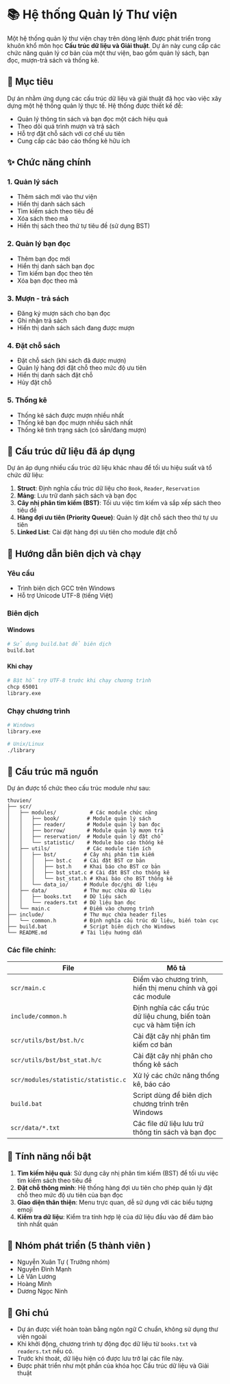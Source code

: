 # 📚 Hệ thống Quản lý Thư viện

Một hệ thống quản lý thư viện chạy trên dòng lệnh được phát triển trong khuôn khổ môn học **Cấu trúc dữ liệu và Giải thuật**. Dự án này cung cấp các chức năng quản lý cơ bản của một thư viện, bao gồm quản lý sách, bạn đọc, mượn-trả sách và thống kê.

## 🎯 Mục tiêu

Dự án nhằm ứng dụng các cấu trúc dữ liệu và giải thuật đã học vào việc xây dựng một hệ thống quản lý thực tế. Hệ thống được thiết kế để:
- Quản lý thông tin sách và bạn đọc một cách hiệu quả
- Theo dõi quá trình mượn và trả sách
- Hỗ trợ đặt chỗ sách với cơ chế ưu tiên
- Cung cấp các báo cáo thống kê hữu ích

## ✨ Chức năng chính

### 1. Quản lý sách
- Thêm sách mới vào thư viện
- Hiển thị danh sách sách
- Tìm kiếm sách theo tiêu đề
- Xóa sách theo mã
- Hiển thị sách theo thứ tự tiêu đề (sử dụng BST)

### 2. Quản lý bạn đọc
- Thêm bạn đọc mới
- Hiển thị danh sách bạn đọc
- Tìm kiếm bạn đọc theo tên
- Xóa bạn đọc theo mã

### 3. Mượn - trả sách
- Đăng ký mượn sách cho bạn đọc
- Ghi nhận trả sách
- Hiển thị danh sách sách đang được mượn

### 4. Đặt chỗ sách
- Đặt chỗ sách (khi sách đã được mượn)
- Quản lý hàng đợi đặt chỗ theo mức độ ưu tiên
- Hiển thị danh sách đặt chỗ
- Hủy đặt chỗ

### 5. Thống kê
- Thống kê sách được mượn nhiều nhất
- Thống kê bạn đọc mượn nhiều sách nhất
- Thống kê tình trạng sách (có sẵn/đang mượn)

## 🧱 Cấu trúc dữ liệu đã áp dụng

Dự án áp dụng nhiều cấu trúc dữ liệu khác nhau để tối ưu hiệu suất và tổ chức dữ liệu:

1. **Struct**: Định nghĩa cấu trúc dữ liệu cho `Book`, `Reader`, `Reservation`
2. **Mảng**: Lưu trữ danh sách sách và bạn đọc
3. **Cây nhị phân tìm kiếm (BST)**: Tối ưu việc tìm kiếm và sắp xếp sách theo tiêu đề
4. **Hàng đợi ưu tiên (Priority Queue)**: Quản lý đặt chỗ sách theo thứ tự ưu tiên
5. **Linked List**: Cài đặt hàng đợi ưu tiên cho module đặt chỗ

## 🔧 Hướng dẫn biên dịch và chạy

### Yêu cầu
- Trình biên dịch GCC trên Windows
- Hỗ trợ Unicode UTF-8 (tiếng Việt)

### Biên dịch

#### Windows
```bash
# Sử dụng build.bat để biên dịch
build.bat
```

#### Khi chạy
```bash
# Bật hỗ trợ UTF-8 trước khi chạy chương trình
chcp 65001
library.exe
```

### Chạy chương trình
```bash
# Windows
library.exe

# Unix/Linux
./library
```

## 📁 Cấu trúc mã nguồn

Dự án được tổ chức theo cấu trúc module như sau:

```
thuvien/
├── scr/
│   ├── modules/           # Các module chức năng
│   │   ├── book/         # Module quản lý sách
│   │   ├── reader/       # Module quản lý bạn đọc
│   │   ├── borrow/       # Module quản lý mượn trả
│   │   ├── reservation/  # Module quản lý đặt chỗ
│   │   └── statistic/    # Module báo cáo thống kê
│   ├── utils/            # Các module tiện ích
│   │   ├── bst/         # Cây nhị phân tìm kiếm
│   │   │   ├── bst.c    # Cài đặt BST cơ bản
│   │   │   ├── bst.h    # Khai báo cho BST cơ bản
│   │   │   ├── bst_stat.c # Cài đặt BST cho thống kê
│   │   │   └── bst_stat.h # Khai báo cho BST thống kê
│   │   └── data_io/     # Module đọc/ghi dữ liệu
│   ├── data/            # Thư mục chứa dữ liệu
│   │   ├── books.txt    # Dữ liệu sách
│   │   └── readers.txt  # Dữ liệu bạn đọc
│   └── main.c           # Điểm vào chương trình
├── include/             # Thư mục chứa header files
│   └── common.h         # Định nghĩa cấu trúc dữ liệu, biến toàn cục
├── build.bat            # Script biên dịch cho Windows
└── README.md           # Tài liệu hướng dẫn
```

### Các file chính:

| File | Mô tả |
|------|-------|
| `scr/main.c` | Điểm vào chương trình, hiển thị menu chính và gọi các module |
| `include/common.h` | Định nghĩa các cấu trúc dữ liệu chung, biến toàn cục và hàm tiện ích |
| `scr/utils/bst/bst.h/c` | Cài đặt cây nhị phân tìm kiếm cơ bản |
| `scr/utils/bst/bst_stat.h/c` | Cài đặt cây nhị phân cho thống kê sách |
| `scr/modules/statistic/statistic.c` | Xử lý các chức năng thống kê, báo cáo |
| `build.bat` | Script dùng để biên dịch chương trình trên Windows |
| `scr/data/*.txt` | Các file dữ liệu lưu trữ thông tin sách và bạn đọc |

## 🌟 Tính năng nổi bật

1. **Tìm kiếm hiệu quả**: Sử dụng cây nhị phân tìm kiếm (BST) để tối ưu việc tìm kiếm sách theo tiêu đề
2. **Đặt chỗ thông minh**: Hệ thống hàng đợi ưu tiên cho phép quản lý đặt chỗ theo mức độ ưu tiên của bạn đọc
3. **Giao diện thân thiện**: Menu trực quan, dễ sử dụng với các biểu tượng emoji
4. **Kiểm tra dữ liệu**: Kiểm tra tính hợp lệ của dữ liệu đầu vào để đảm bảo tính nhất quán

## 👥 Nhóm phát triển (5 thành viên )

- Nguyễn Xuân Tự ( Trưởng nhóm)
- Nguyễn Đình Mạnh
- Lê Văn Lương
- Hoàng Minh 
- Dương Ngọc Ninh

## 📝 Ghi chú

- Dự án được viết hoàn toàn bằng ngôn ngữ C chuẩn, không sử dụng thư viện ngoài
- Khi khởi động, chương trình tự động đọc dữ liệu từ `books.txt` và `readers.txt` nếu có.
- Trước khi thoát, dữ liệu hiện có được lưu trở lại các file này.
- Được phát triển như một phần của khóa học Cấu trúc dữ liệu và Giải thuật
